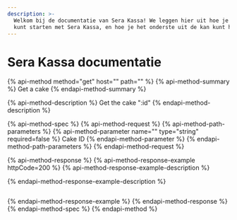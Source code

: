 ```yaml
---
description: >-
  Welkom bij de documentatie van Sera Kassa! We leggen hier uit hoe je eenvoudig
  kunt starten met Sera Kassa, en hoe je het onderste uit de kan kunt halen.
---
```


# Sera Kassa documentatie

{% api-method method="get" host="" path="" %}
{% api-method-summary %}
Get a cake
{% endapi-method-summary %}

{% api-method-description %}
Get the cake ":id"
{% endapi-method-description %}

{% api-method-spec %}
{% api-method-request %}
{% api-method-path-parameters %}
{% api-method-parameter name="" type="string" required=false %}
Cake ID
{% endapi-method-parameter %}
{% endapi-method-path-parameters %}
{% endapi-method-request %}

{% api-method-response %}
{% api-method-response-example httpCode=200 %}
{% api-method-response-example-description %}

{% endapi-method-response-example-description %}

```

```
{% endapi-method-response-example %}
{% endapi-method-response %}
{% endapi-method-spec %}
{% endapi-method %}

